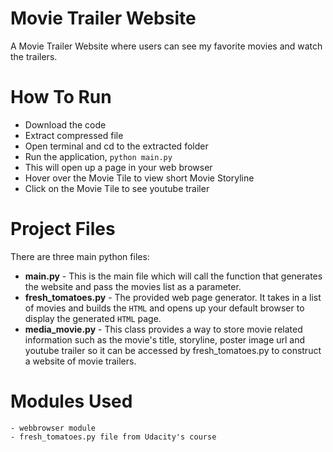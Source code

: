 # Movie Trailer Website

A Movie Trailer Website where users can see my favorite movies and watch the trailers.

# How To Run

  - Download the code
  - Extract compressed file
  - Open terminal and cd to the extracted folder
  - Run the application, `python main.py`
  - This will open up a page in your web browser
  - Hover over the Movie Tile to view short Movie Storyline
  - Click on the Movie Tile to see youtube trailer

# Project Files

There are three main python files:

  - **main.py** - This is the main file which will call the function that generates the website and pass the movies list as a parameter.
  - **fresh_tomatoes.py** - The provided web page generator. It takes in a list of movies and builds the `HTML` and opens up
  your default browser to display the generated `HTML` page.
  - **media_movie.py** - This class provides a way to store movie related information such as the movie's title, storyline, poster image url and youtube trailer
    so it can be accessed by fresh_tomatoes.py to construct a website of movie trailers.
  

# Modules Used

    - webbrowser module
    - fresh_tomatoes.py file from Udacity's course